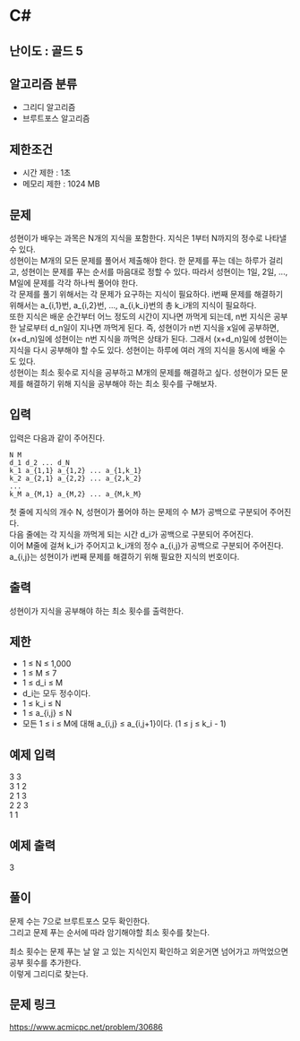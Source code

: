 # C#

## 난이도 : 골드 5

## 알고리즘 분류
  - 그리디 알고리즘
  - 브루트포스 알고리즘

## 제한조건
  - 시간 제한 : 1초
  - 메모리 제한 : 1024 MB

## 문제
성현이가 배우는 과목은 N개의 지식을 포함한다. 지식은 1부터 N까지의 정수로 나타낼 수 있다.<br/>
성현이는 M개의 모든 문제를 풀어서 제출해야 한다. 한 문제를 푸는 데는 하루가 걸리고, 성현이는 문제를 푸는 순서를 마음대로 정할 수 있다. 따라서 성현이는 1일, 2일, ..., M일에 문제를 각각 하나씩 풀어야 한다.<br/>
각 문제를 풀기 위해서는 각 문제가 요구하는 지식이 필요하다. i번째 문제를 해결하기 위해서는 a_{i,1}번, a_{i,2}번, ..., a_{i,k_i}번의 총 k_i개의 지식이 필요하다.<br/>
또한 지식은 배운 순간부터 어느 정도의 시간이 지나면 까먹게 되는데, n번 지식은 공부한 날로부터 d_n일이 지나면 까먹게 된다. 즉, 성현이가 n번 지식을 x일에 공부하면, (x+d_n)일에 성현이는 n번 지식을 까먹은 상태가 된다. 그래서 (x+d_n)일에 성현이는 지식을 다시 공부해야 할 수도 있다. 성현이는 하루에 여러 개의 지식을 동시에 배울 수도 있다.<br/>
성현이는 최소 횟수로 지식을 공부하고 M개의 문제를 해결하고 싶다. 성현이가 모든 문제를 해결하기 위해 지식을 공부해야 하는 최소 횟수를 구해보자.<br/>


## 입력
입력은 다음과 같이 주어진다.<br/>

	N M 
	d_1 d_2 ... d_N
	k_1 a_{1,1} a_{1,2} ... a_{1,k_1} 
	k_2 a_{2,1} a_{2,2} ... a_{2,k_2}
	... 
	k_M a_{M,1} a_{M,2} ... a_{M,k_M} 


첫 줄에 지식의 개수 N, 성현이가 풀어야 하는 문제의 수 M가 공백으로 구분되어 주어진다.<br/>
다음 줄에는 각 지식을 까먹게 되는 시간 d_i가 공백으로 구분되어 주어진다.<br/>
이어 M줄에 걸쳐 k_i가 주어지고 k_i개의 정수 a_{i,j}가 공백으로 구분되어 주어진다.<br/>
a_{i,j}는 성현이가 i번째 문제를 해결하기 위해 필요한 지식의 번호이다.<br/>


## 출력
성현이가 지식을 공부해야 하는 최소 횟수를 출력한다.<br/>


## 제한
  - 1 ≤ N ≤ 1,000
  - 1 ≤ M ≤ 7
  - 1 ≤ d_i ≤ M
  - d_i는 모두 정수이다.
  - 1 ≤ k_i ≤ N
  - 1 ≤ a_{i,j} ≤ N
  - 모든 1 ≤ i ≤ M에 대해 a_{i,j} ≤ a_{i,j+1}이다. (1 ≤ j ≤ k_i - 1)


## 예제 입력
3 3<br/>
3 1 2<br/>
2 1 3<br/>
2 2 3<br/>
1 1<br/>


## 예제 출력
3<br/>


## 풀이
문제 수는 7으로 브루트포스 모두 확인한다.<br/>
그리고 문제 푸는 순서에 따라 암기해야할 최소 횟수를 찾는다.<br/>


최소 횟수는 문제 푸는 날 알 고 있는 지식인지 확인하고 외운거면 넘어가고 까먹었으면 공부 횟수를 추가한다.<br/>
이렇게 그리디로 찾는다.<br/>


## 문제 링크
https://www.acmicpc.net/problem/30686